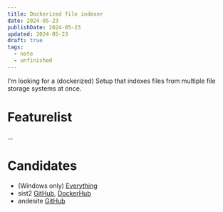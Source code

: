 ```yaml
---
title: Dockerized file indexer
date: 2024-05-23
publishDate: 2024-05-23
updated: 2024-05-23
draft: true
tags:
  - note
  - unfinished
---
```

 
I'm looking for a (dockerized) Setup that indexes files from multiple file storage systems at once.

# Featurelist

...

# Candidates

- (Windows only) [Everything](https://www.voidtools.com/)
- sist2 [GitHub](https://github.com/simon987/sist2), [DockerHub](https://hub.docker.com/r/simon987/sist2)
- andesite [GitHub](https://github.com/nektro/andesite) 